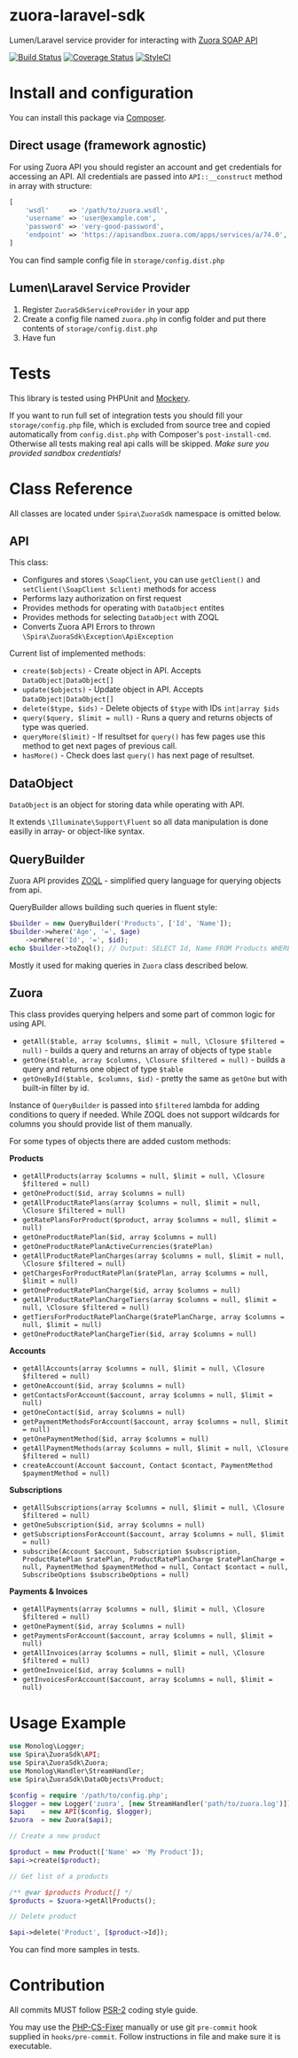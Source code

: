 # zuora-laravel-sdk
Lumen/Laravel service provider for interacting with [Zuora SOAP API](https://knowledgecenter.zuora.com/BC_Developers/SOAP_API)

[![Build Status](https://travis-ci.org/spira/zuora-laravel-sdk.svg?branch=master)](https://travis-ci.org/spira/zuora-laravel-sdk) 
[![Coverage Status](https://coveralls.io/repos/github/spira/zuora-laravel-sdk/badge.svg?branch=master)](https://coveralls.io/github/spira/zuora-laravel-sdk?branch=master)
[![StyleCI](https://styleci.io/repos/50143983/shield)](https://styleci.io/repos/50143983)

# Install and configuration

You can install this package via [Composer](http://getcomposer.org).

## Direct usage (framework agnostic)

For using Zuora API you should register an account and get credentials for accessing an API.
All credentials are passed into `API::__construct` method in array with structure:
~~~ php
[
    'wsdl'     => '/path/to/zuora.wsdl',
    'username' => 'user@example.com',
    'password' => 'very-good-password',
    'endpoint' => 'https://apisandbox.zuora.com/apps/services/a/74.0',
]
~~~
You can find sample config file in `storage/config.dist.php`

## Lumen\Laravel Service Provider

1. Register `ZuoraSdkServiceProvider` in your app
2. Create a config file named `zuora.php` in config folder and put there contents of `storage/config.dist.php`
3. Have fun

# Tests

This library is tested using PHPUnit and [Mockery](http://docs.mockery.io/en/latest/index.html).

If you want to run full set of integration tests you should fill your `storage/config.php` file, which is excluded from source tree and copied automatically from `config.dist.php` with Composer's `post-install-cmd`. Otherwise all tests making real api calls will be skipped. *Make sure you provided sandbox credentials!*

# Class Reference

All classes are located under `Spira\ZuoraSdk` namespace is omitted below.

## API

This class:
* Configures and stores `\SoapClient`, you can use `getClient()` and `setClient(\SoapClient $client)` methods for access
* Performs lazy authorization on first request 
* Provides methods for operating with `DataObject` entites
* Provides methods for selecting `DataObject` with ZOQL
* Converts Zuora API Errors to thrown `\Spira\ZuoraSdk\Exception\ApiException`

Current list of implemented methods:
* `create($objects)` - Create object in API. Accepts `DataObject|DataObject[]`
* `update($objects)` - Update object in API. Accepts `DataObject|DataObject[]`
* `delete($type, $ids)` - Delete objects of `$type` with IDs `int|array $ids`
* `query($query, $limit = null)` - Runs a query and returns objects of type was queried.
* `queryMore($limit)` - If resultset for `query()` has few pages use this method to get next pages of previous call.
* `hasMore()` - Check does last `query()` has next page of resultset.

## DataObject

`DataObject` is an object for storing data while operating with API. 

It extends `\Illuminate\Support\Fluent` so all data manipulation is done easilly in array- or object-like syntax.

## QueryBuilder

Zuora API provides [ZOQL](https://knowledgecenter.zuora.com/BC_Developers/SOAP_API/M_Zuora_Object_Query_Language) - simplified query language for querying objects from api.

QueryBuilder allows building such queries in fluent style:
~~~ php
$builder = new QueryBuilder('Products', ['Id', 'Name']);
$builder->where('Age', '=', $age)
    ->orWhere('Id', '=', $id);
echo $builder->toZoql(); // Output: SELECT Id, Name FROM Products WHERE Age = 18 OR Id = 1
~~~

Mostly it used for making queries in `Zuora` class described below.

## Zuora

This class provides querying helpers and some part of common logic for using API.

* `getAll($table, array $columns, $limit = null, \Closure $filtered = null)` - builds a query and returns an array of objects of type `$table`
* `getOne($table, array $columns, \Closure $filtered = null)` - builds a query and returns one object of type `$table`
* `getOneById($table, $columns, $id)` - pretty the same as `getOne` but with built-in filter by id.

Instance of `QueryBuilder` is passed into `$filtered` lambda for adding conditions to query if needed.
While ZOQL does not support wildcards for columns you should provide list of them manually.

For some types of objects there are added custom methods:

**Products**

* `getAllProducts(array $columns = null, $limit = null, \Closure $filtered = null)`
* `getOneProduct($id, array $columns = null)`
* `getAllProductRatePlans(array $columns = null, $limit = null, \Closure $filtered = null)`
* `getRatePlansForProduct($product, array $columns = null, $limit = null)`
* `getOneProductRatePlan($id, array $columns = null)`
* `getOneProductRatePlanActiveCurrencies($ratePlan)`
* `getAllProductRatePlanCharges(array $columns = null, $limit = null, \Closure $filtered = null)`
* `getChargesForProductRatePlan($ratePlan, array $columns = null, $limit = null)`
* `getOneProductRatePlanCharge($id, array $columns = null)`
* `getAllProductRatePlanChargeTiers(array $columns = null, $limit = null, \Closure $filtered = null)`
* `getTiersForProductRatePlanCharge($ratePlanCharge, array $columns = null, $limit = null)`
* `getOneProductRatePlanChargeTier($id, array $columns = null)`

**Accounts**

* `getAllAccounts(array $columns = null, $limit = null, \Closure $filtered = null)`
* `getOneAccount($id, array $columns = null)`
* `getContactsForAccount($account, array $columns = null, $limit = null)`
* `getOneContact($id, array $columns = null)`
* `getPaymentMethodsForAccount($account, array $columns = null, $limit = null)`
* `getOnePaymentMethod($id, array $columns = null)`
* `getAllPaymentMethods(array $columns = null, $limit = null, \Closure $filtered = null)`
* `createAccount(Account $account, Contact $contact, PaymentMethod $paymentMethod = null)`

**Subscriptions**

* `getAllSubscriptions(array $columns = null, $limit = null, \Closure $filtered = null)`
* `getOneSubscription($id, array $columns = null)`
* `getSubscriptionsForAccount($account, array $columns = null, $limit = null)`
* `subscribe(Account $account, Subscription $subscription, ProductRatePlan $ratePlan, ProductRatePlanCharge $ratePlanCharge = null, PaymentMethod $paymentMethod = null, Contact $contact = null, SubscribeOptions $subscribeOptions = null)`

**Payments & Invoices**

* `getAllPayments(array $columns = null, $limit = null, \Closure $filtered = null)`
* `getOnePayment($id, array $columns = null)`
* `getPaymentsForAccount($account, array $columns = null, $limit = null)`
* `getAllInvoices(array $columns = null, $limit = null, \Closure $filtered = null)`
* `getOneInvoice($id, array $columns = null)`
* `getInvoicesForAccount($account, array $columns = null, $limit = null)`

# Usage Example

~~~ php
use Monolog\Logger;
use Spira\ZuoraSdk\API;
use Spira\ZuoraSdk\Zuora;
use Monolog\Handler\StreamHandler;
use Spira\ZuoraSdk\DataObjects\Product;

$config = require '/path/to/config.php';
$logger = new Logger('zuora', [new StreamHandler('path/to/zuora.log')]); // optional logger usage
$api    = new API($config, $logger);
$zuora  = new Zuora($api);

// Create a new product

$product = new Product(['Name' => 'My Product']);
$api->create($product);

// Get list of a products

/** @var $products Product[] */
$products = $zuora->getAllProducts();

// Delete product

$api->delete('Product', [$product->Id]);
~~~

You can find more samples in tests.

# Contribution

All commits MUST follow [PSR-2](https://github.com/php-fig/fig-standards/blob/master/accepted/PSR-2-coding-style-guide.md) coding style guide.

You may use the [PHP-CS-Fixer](https://github.com/FriendsOfPHP/PHP-CS-Fixer) manually or use git `pre-commit` hook supplied in `hooks/pre-commit`. Follow instructions in file and make sure it is executable.
